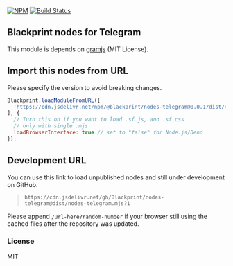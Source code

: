[![NPM](https://img.shields.io/npm/v/@blackprint/nodes-telegram.svg)](https://www.npmjs.com/package/@blackprint/nodes-telegram)
[![Build Status](https://github.com/Blackprint/nodes-telegram/actions/workflows/build.yml/badge.svg?branch=master)](https://github.com/Blackprint/nodes-telegram/actions/workflows/build.yml)

## Blackprint nodes for Telegram
This module is depends on [gramjs](https://github.com/gram-js/gramjs) (MIT License).

## Import this nodes from URL
Please specify the version to avoid breaking changes.

```js
Blackprint.loadModuleFromURL([
  'https://cdn.jsdelivr.net/npm/@blackprint/nodes-telegram@0.0.1/dist/nodes-telegram.mjs'
], {
  // Turn this on if you want to load .sf.js, and .sf.css
  // only with single .mjs
  loadBrowserInterface: true // set to "false" for Node.js/Deno
});
```

## Development URL
You can use this link to load unpublished nodes and still under development on GitHub.
> `https://cdn.jsdelivr.net/gh/Blackprint/nodes-telegram@dist/nodes-telegram.mjs?1`

Please append `/url-here?random-number` if your browser still using the cached files after the repository was updated.

### License
MIT